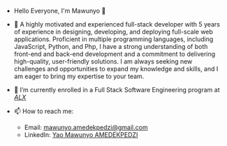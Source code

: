 - Hello Everyone, I'm Mawunyo 👋

- 🔭 A highly motivated and experienced full-stack developer with 5 years of experience in designing, developing, and deploying full-scale web applications. Proficient in multiple programming languages, including JavaScript, Python, and Php, I have a strong understanding of both front-end and back-end development and a commitment to delivering high-quality, user-friendly solutions. I am always seeking new challenges and opportunities to expand my knowledge and skills, and I am eager to bring my expertise to your team.

- 🌱 I’m currently enrolled in a Full Stack Software Engineering program at [*ALX*](https://www.alxafrica.com/)
- 📫 How to reach me:
   - Email: mawunyo.amedekpedzi@gmail.com
   - LinkedIn: [Yao Mawunyo AMEDEKPEDZI](https://www.linkedin.com/in/yao-mawunyo-amedekpedzi/)
